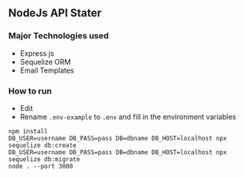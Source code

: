 ## NodeJs API Stater
### Major Technologies used
- Express js
- Sequelize ORM
- Email Templates
### How to run
- Edit
- Rename `.env-example` to `.env` and fill in the environment variables
```shell script
npm install
DB_USER=username DB_PASS=pass DB=dbname DB_HOST=localhost npx sequelize db:create
DB_USER=username DB_PASS=pass DB=dbname DB_HOST=localhost npx sequelize db:migrate
node . --port 3000


```
